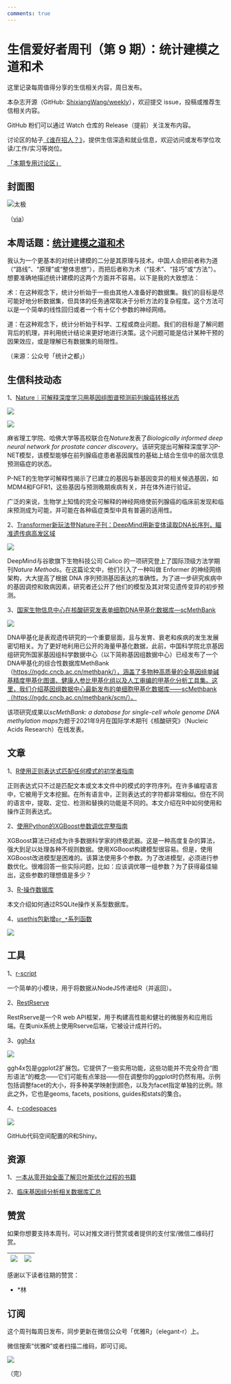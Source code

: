 ```yaml
---
comments: true
---
```


# 生信爱好者周刊（第 9 期）：统计建模之道和术 

这里记录每周值得分享的生信相关内容，周日发布。

本杂志开源（GitHub: [ShixiangWang/weekly](https://github.com/ShixiangWang/weekly)），欢迎提交 issue，投稿或推荐生信相关内容。

GitHub 粉们可以通过 Watch 仓库的 Release（提前）关注发布内容。

讨论区的帖子[《谁在招人？》](https://github.com/ShixiangWang/weekly/issues/2)，提供生信深造和就业信息，欢迎访问或发布学位攻读/工作/实习等岗位。

[「本期专用讨论区」](https://github.com/ShixiangWang/weekly/issues/258)

## 封面图


![太极](https://gitee.com/ShixiangWang/ImageCollection/raw/master/2021-11-20/1637420054535-image.png)

（[via](https://www.guoyi360.com/tj/tjt/12_5.html)）

## 本周话题：[统计建模之道和术](https://mp.weixin.qq.com/s/7yxkb9-SjvqZcHvk3r04vA)


我认为一个更基本的对统计建模的二分是其原理与技术。中国人会把前者称为道 （“路线”、“原理”或“整体思想”），而把后者称为术（“技术”、“技巧”或“方法”）。想要准确地描述统计建模的这两个方面并不容易。以下是我的大致想法：

术：在这种观念下，统计分析始于一些由其他人准备好的数据集。我们的目标是尽可能好地分析数据集，但具体的任务通常取决于分析方法的复杂程度。这个方法可以是一个简单的线性回归或者一个有十亿个参数的神经网络。

道：在这种观念下，统计分析始于科学、工程或商业问题。我们的目标是了解问题背后的机理，并利用统计结论来更好地进行决策。这个问题可能是估计某种干预的因果效应，或是理解已有数据集的局限性。

（来源：公众号「统计之都」）


## 生信科技动态

1、[Nature｜可解释深度学习用基因组图谱预测前列腺癌转移状态](https://mp.weixin.qq.com/s/o64e5RmZ__iI-yHoJf4h8g)


![](https://gitee.com/ShixiangWang/ImageCollection/raw/master/2021-11-20/1637420630924-image.png)


![](https://gitee.com/ShixiangWang/ImageCollection/raw/master/2021-11-20/1637420646875-image.png)


麻省理工学院、哈佛大学等高校联合在*Nature*发表了*Biologically informed deep neural network for prostate cancer discovery*。该研究提出可解释深度学习P-NET模型，该模型能够在前列腺癌症患者基因属性的基础上结合生信中的层次信息预测癌症的状态。

P-NET的生物学可解释性揭示了已建立的基因与新基因变异的相关候选基因，如MDM4和FGFR1，这些基因与预测晚期疾病有关，并在体外进行验证。

广泛的来说，生物学上知情的完全可解释的神经网络使前列腺癌的临床前发现和临床预测成为可能，并可能在各种癌症类型中具有普遍的适用性。

2、[Transformer新玩法登Nature子刊：DeepMind用新变体读取DNA长序列，瞄准遗传病高发区域](https://mp.weixin.qq.com/s/LCI4vDopwb6wl8YS34eXVQ)


![](https://gitee.com/ShixiangWang/ImageCollection/raw/master/2021-11-20/1637420848892-image.png)


DeepMind与谷歌旗下生物科技公司 Calico 的一项研究登上了国际顶级方法学期刊*Nature Methods*。在这篇论文中，他们引入了一种叫做 Enformer 的神经网络架构，大大提高了根据 DNA 序列预测基因表达的准确性。为了进一步研究疾病中的基因调控和致病因素，研究者还公开了他们的模型及其对常见遗传变异的初步预测。

3、[国家生物信息中心在核酸研究发表单细胞DNA甲基化数据库—scMethBank](https://mp.weixin.qq.com/s/YelQgkfp5CLA_Jfe1qgEKQ)


![](https://gitee.com/ShixiangWang/ImageCollection/raw/master/2021-11-20/1637421009308-image.png)


DNA甲基化是表观遗传研究的一个重要层面，且与发育、衰老和疾病的发生发展密切相关。为了更好地利用已公开的海量甲基化数据，此前，中国科学院北京基因组研究所国家基因组科学数据中心（以下简称基因组数据中心）已经发布了一个DNA甲基化的综合性数据库MethBank（https://ngdc.cncb.ac.cn/methbank/），涵盖了多物种高质量的全基因组单碱基精度甲基化图谱、健康人参比甲基化组以及人工审编的甲基化分析工具集。这里，我们介绍基因组数据中心最新发布的单细胞甲基化数据库——scMethbank（https://ngdc.cncb.ac.cn/methbank/scm/）。

该项研究成果以*scMethBank: a database for single-cell whole genome DNA methylation maps*为题于2021年9月在国际学术期刊《核酸研究》（Nucleic Acids Research）在线发表。


## 文章

1、[R使用正则表达式匹配任何模式的初学者指南](https://regenerativetoday.com/a-beginners-guide-to-match-any-pattern-using-regular-expressions-in-r/)

正则表达式只不过是匹配文本或文本文件中的模式的字符序列。在许多编程语言中，它被用于文本挖掘。在所有语言中，正则表达式的字符都非常相似。但在不同的语言中，提取、定位、检测和替换的功能是不同的。本文介绍在R中如何使用和操作正则表达式。

2、[使用Python的XGBoost参数调优完整指南](https://www.analyticsvidhya.com/blog/2016/03/complete-guide-parameter-tuning-xgboost-with-codes-python/)

XGBoost算法已经成为许多数据科学家的终极武器。这是一种高度复杂的算法，强大到足以处理各种不规则数据。使用XGBoost构建模型很容易。但是，使用XGBoost改进模型是困难的。该算法使用多个参数。为了改进模型，必须进行参数优化。很难回答一些实际问题，比如：应该调优哪一组参数？为了获得最佳输出，这些参数的理想值是多少？

3、[R-操作数据库](https://shixiangwang.github.io/home/cn/post/2019-11-20-r-operate-database/)


本文介绍如何通过RSQLite操作关系型数据库。


4、[usethis包新增`pr_*`系列函数](https://www.garrickadenbuie.com/blog/pull-request-flow-usethis/)



![](https://gitee.com/ShixiangWang/ImageCollection/raw/master/2021-11-20/1637421355838-image.png)





## 工具

1、[r-script](https://github.com/joshkatz/r-script)

一个简单的小模块，用于将数据从NodeJS传递给R（并返回）。

2、[RestRserve](https://github.com/rexyai/RestRserve)

RestRserve是一个R web API框架，用于构建高性能和健壮的微服务和应用后端。在类unix系统上使用Rserve后端，它被设计成并行的。

3、[ggh4x](https://github.com/teunbrand/ggh4x)


![](https://gitee.com/ShixiangWang/ImageCollection/raw/master/2021-11-20/1637421628707-image.png)


ggh4x包是ggplot2扩展包。它提供了一些实用功能，这些功能并不完全符合“图形语法”的概念——它们可能有点笨拙——但在调整你的ggplot时仍然有用。示例包括调整facet的大小，将多种美学映射到颜色，以及为facet指定单独的比例。除此之外，它也是geoms, facets, positions, guides和stats的集合。


4、[r-codespaces](https://github.com/jakubnowicki/r-codespaces)


![](https://gitee.com/ShixiangWang/ImageCollection/raw/master/2021-11-20/1637421689517-image.png)


GitHub代码空间配置的R和Shiny。

## 资源

1、[一本从零开始全面了解贝叶斯优化过程的书籍](https://mp.weixin.qq.com/s/q-F139FODvvhnIfvOcycHw)

2、[临床基因组分析相关数据库汇总](https://mp.weixin.qq.com/s/MCYfgbtWWg3m7gxESo8iCw)

## 赞赏

如果你想要支持本周刊，可以对推文进行赞赏或者提供的支付宝/微信二维码打赏。

| ![](https://gitee.com/ShixiangWang/ImageCollection/raw/master/png/202109171440597.jpg) | ![](https://gitee.com/ShixiangWang/ImageCollection/raw/master/png/202109171440452.jpg) |
| ------------------------------------------------------------ | ------------------------------------------------------------ |

感谢以下读者往期的赞赏：

- \*林

## 订阅

这个周刊每周日发布，同步更新在微信公众号「优雅R」（elegant-r）上。

微信搜索“优雅R”或者扫描二维码，即可订阅。

![](https://gitee.com/ShixiangWang/ImageCollection/raw/master/png/202109101438292.jpg)

（完）
